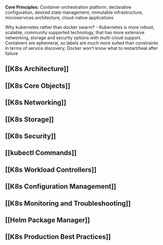 **Core Principles:** Container orchestration platform, declarative configuration, desired state management, immutable infrastructure, microservices architecture, cloud-native applications

Why kubernetes rather than docker swarm? - Kubernetes is more robust, scalable, community supported technology, that has more extensive networking, storage and security options with multi-cloud support. Containers are ephemeral, so labels are much more suited than constraints in terms of service discovery; Docker won't know what to restart/heal after failure

## [[K8s Architecture]]

## [[K8s Core Objects]]

## [[K8s Networking]]

## [[K8s Storage]]

## [[K8s Security]]

## [[kubectl Commands]]

## [[K8s Workload Controllers]]

## [[K8s Configuration Management]]

## [[K8s Monitoring and Troubleshooting]]

## [[Helm Package Manager]]

## [[K8s Production Best Practices]]
